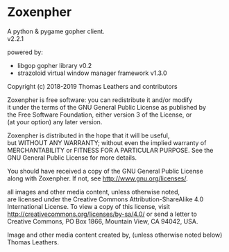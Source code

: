 # Zoxenpher    
A python & pygame gopher client.       
v2.2.1      
         
powered by:      
 - libgop gopher library v0.2      
 - strazoloid virtual window manager framework v1.3.0             
          
Copyright (c) 2018-2019 Thomas Leathers and contributors       

      
Zoxenpher is free software: you can redistribute it and/or modify             
it under the terms of the GNU General Public License as published by      
the Free Software Foundation, either version 3 of the License, or      
(at your option) any later version.      
      
Zoxenpher is distributed in the hope that it will be useful,      
but WITHOUT ANY WARRANTY; without even the implied warranty of      
MERCHANTABILITY or FITNESS FOR A PARTICULAR PURPOSE.  See the      
GNU General Public License for more details.      
      
You should have received a copy of the GNU General Public License      
along with Zoxenpher.  If not, see <http://www.gnu.org/licenses/>.      
      
all images and other media content, unless otherwise noted,      
are licensed under the Creative Commons Attribution-ShareAlike 4.0      
International License. To view a copy of this license, visit      
http://creativecommons.org/licenses/by-sa/4.0/ or send a letter to      
Creative Commons, PO Box 1866, Mountain View, CA 94042, USA.      
      
Image and other media content created by, (unless otherwise noted below) Thomas Leathers.      
